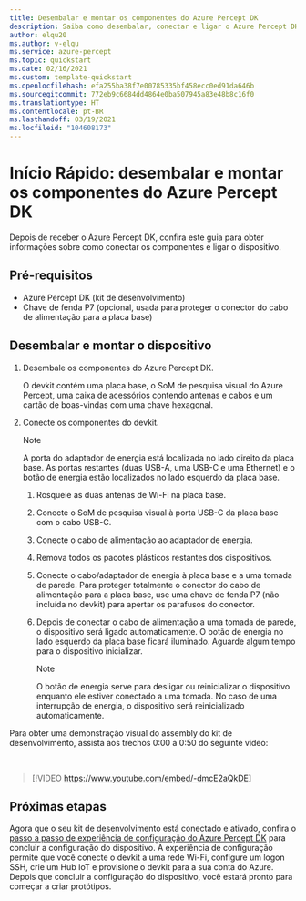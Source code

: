 ```yaml
---
title: Desembalar e montar os componentes do Azure Percept DK
description: Saiba como desembalar, conectar e ligar o Azure Percept DK
author: elqu20
ms.author: v-elqu
ms.service: azure-percept
ms.topic: quickstart
ms.date: 02/16/2021
ms.custom: template-quickstart
ms.openlocfilehash: efa255ba38f7e00785335bf458ecc0ed91da646b
ms.sourcegitcommit: 772eb9c6684dd4864e0ba507945a83e48b8c16f0
ms.translationtype: HT
ms.contentlocale: pt-BR
ms.lasthandoff: 03/19/2021
ms.locfileid: "104608173"
---
```

# <a name="quickstart-unbox-and-assemble-your-azure-percept-dk-components"></a>Início Rápido: desembalar e montar os componentes do Azure Percept DK

Depois de receber o Azure Percept DK, confira este guia para obter informações sobre como conectar os componentes e ligar o dispositivo.

## <a name="prerequisites"></a>Pré-requisitos

- Azure Percept DK (kit de desenvolvimento)
- Chave de fenda P7 (opcional, usada para proteger o conector do cabo de alimentação para a placa base)

## <a name="unbox-and-assemble-your-device"></a>Desembalar e montar o dispositivo

1. Desembale os componentes do Azure Percept DK.

    O devkit contém uma placa base, o SoM de pesquisa visual do Azure Percept, uma caixa de acessórios contendo antenas e cabos e um cartão de boas-vindas com uma chave hexagonal.

1. Conecte os componentes do devkit.

    > [!NOTE]
    > A porta do adaptador de energia está localizada no lado direito da placa base. As portas restantes (duas USB-A, uma USB-C e uma Ethernet) e o botão de energia estão localizados no lado esquerdo da placa base.

    1. Rosqueie as duas antenas de Wi-Fi na placa base.

    1. Conecte o SoM de pesquisa visual à porta USB-C da placa base com o cabo USB-C.

    1. Conecte o cabo de alimentação ao adaptador de energia.

    1. Remova todos os pacotes plásticos restantes dos dispositivos.

    1. Conecte o cabo/adaptador de energia à placa base e a uma tomada de parede. Para proteger totalmente o conector do cabo de alimentação para a placa base, use uma chave de fenda P7 (não incluída no devkit) para apertar os parafusos do conector.

    1. Depois de conectar o cabo de alimentação a uma tomada de parede, o dispositivo será ligado automaticamente. O botão de energia no lado esquerdo da placa base ficará iluminado. Aguarde algum tempo para o dispositivo inicializar.

        > [!NOTE]
        > O botão de energia serve para desligar ou reinicializar o dispositivo enquanto ele estiver conectado a uma tomada. No caso de uma interrupção de energia, o dispositivo será reinicializado automaticamente.

Para obter uma demonstração visual do assembly do kit de desenvolvimento, assista aos trechos 0:00 a 0:50 do seguinte vídeo:

</br>

> [!VIDEO https://www.youtube.com/embed/-dmcE2aQkDE]

## <a name="next-steps"></a>Próximas etapas

Agora que o seu kit de desenvolvimento está conectado e ativado, confira o [passo a passo de experiência de configuração do Azure Percept DK](./quickstart-percept-dk-set-up.md) para concluir a configuração do dispositivo. A experiência de configuração permite que você conecte o devkit a uma rede Wi-Fi, configure um logon SSH, crie um Hub IoT e provisione o devkit para a sua conta do Azure. Depois que concluir a configuração do dispositivo, você estará pronto para começar a criar protótipos.